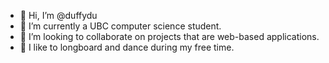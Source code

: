 - 👋 Hi, I’m @duffydu
- 🌱 I’m currently a UBC computer science student. 
- 💞️ I’m looking to collaborate on projects that are web-based applications.
- 👀 I like to longboard and dance during my free time.

<!---
duffydu/duffydu is a ✨ special ✨ repository because its `README.md` (this file) appears on your GitHub profile.
You can click the Preview link to take a look at your changes.
--->
